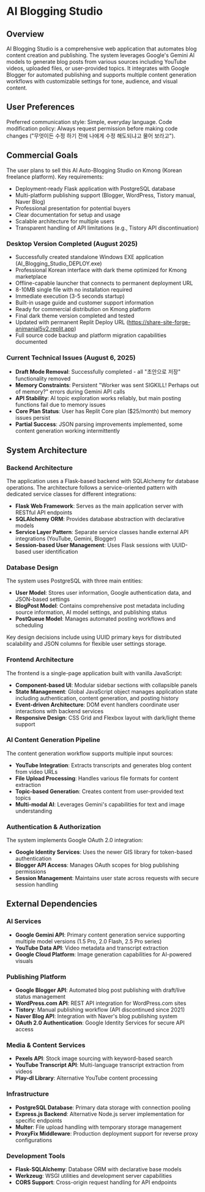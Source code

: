 # AI Blogging Studio

## Overview

AI Blogging Studio is a comprehensive web application that automates blog content creation and publishing. The system leverages Google's Gemini AI models to generate blog posts from various sources including YouTube videos, uploaded files, or user-provided topics. It integrates with Google Blogger for automated publishing and supports multiple content generation workflows with customizable settings for tone, audience, and visual content.

## User Preferences

Preferred communication style: Simple, everyday language.
Code modification policy: Always request permission before making code changes ("무엇이든 수정 하기 전에 나에게 수정 해도되냐고 물어 보라고").

## Commercial Goals

The user plans to sell this AI Auto-Blogging Studio on Kmong (Korean freelance platform). Key requirements:
- Deployment-ready Flask application with PostgreSQL database
- Multi-platform publishing support (Blogger, WordPress, Tistory manual, Naver Blog)
- Professional presentation for potential buyers
- Clear documentation for setup and usage
- Scalable architecture for multiple users
- Transparent handling of API limitations (e.g., Tistory API discontinuation)

### Desktop Version Completed (August 2025)
- Successfully created standalone Windows EXE application (AI_Blogging_Studio_DEPLOY.exe)
- Professional Korean interface with dark theme optimized for Kmong marketplace
- Offline-capable launcher that connects to permanent deployment URL
- 8-10MB single file with no installation required
- Immediate execution (3-5 seconds startup)
- Built-in usage guide and customer support information
- Ready for commercial distribution on Kmong platform
- Final dark theme version completed and tested
- Updated with permanent Replit Deploy URL (https://share-site-forge-animanial5v2.replit.app)
- Full source code backup and platform migration capabilities documented

### Current Technical Issues (August 6, 2025)
- **Draft Mode Removal**: Successfully completed - all "초안으로 저장" functionality removed
- **Memory Constraints**: Persistent "Worker was sent SIGKILL! Perhaps out of memory?" errors during Gemini API calls
- **API Stability**: AI topic exploration works reliably, but main posting functions fail due to memory issues
- **Core Plan Status**: User has Replit Core plan ($25/month) but memory issues persist
- **Partial Success**: JSON parsing improvements implemented, some content generation working intermittently

## System Architecture

### Backend Architecture
The application uses a Flask-based backend with SQLAlchemy for database operations. The architecture follows a service-oriented pattern with dedicated service classes for different integrations:

- **Flask Web Framework**: Serves as the main application server with RESTful API endpoints
- **SQLAlchemy ORM**: Provides database abstraction with declarative models
- **Service Layer Pattern**: Separate service classes handle external API integrations (YouTube, Gemini, Blogger)
- **Session-based User Management**: Uses Flask sessions with UUID-based user identification

### Database Design
The system uses PostgreSQL with three main entities:

- **User Model**: Stores user information, Google authentication data, and JSON-based settings
- **BlogPost Model**: Contains comprehensive post metadata including source information, AI model settings, and publishing status
- **PostQueue Model**: Manages automated posting workflows and scheduling

Key design decisions include using UUID primary keys for distributed scalability and JSON columns for flexible user settings storage.

### Frontend Architecture
The frontend is a single-page application built with vanilla JavaScript:

- **Component-based UI**: Modular sidebar sections with collapsible panels
- **State Management**: Global JavaScript object manages application state including authentication, content generation, and posting history
- **Event-driven Architecture**: DOM event handlers coordinate user interactions with backend services
- **Responsive Design**: CSS Grid and Flexbox layout with dark/light theme support

### AI Content Generation Pipeline
The content generation workflow supports multiple input sources:

- **YouTube Integration**: Extracts transcripts and generates blog content from video URLs
- **File Upload Processing**: Handles various file formats for content extraction
- **Topic-based Generation**: Creates content from user-provided text topics
- **Multi-modal AI**: Leverages Gemini's capabilities for text and image understanding

### Authentication & Authorization
The system implements Google OAuth 2.0 integration:

- **Google Identity Services**: Uses the newer GIS library for token-based authentication
- **Blogger API Access**: Manages OAuth scopes for blog publishing permissions
- **Session Management**: Maintains user state across requests with secure session handling

## External Dependencies

### AI Services
- **Google Gemini API**: Primary content generation service supporting multiple model versions (1.5 Pro, 2.0 Flash, 2.5 Pro series)
- **YouTube Data API**: Video metadata and transcript extraction
- **Google Cloud Platform**: Image generation capabilities for AI-powered visuals

### Publishing Platform
- **Google Blogger API**: Automated blog post publishing with draft/live status management
- **WordPress.com API**: REST API integration for WordPress.com sites
- **Tistory**: Manual publishing workflow (API discontinued since 2021)
- **Naver Blog API**: Integration with Naver's blog publishing system
- **OAuth 2.0 Authentication**: Google Identity Services for secure API access

### Media & Content Services
- **Pexels API**: Stock image sourcing with keyword-based search
- **YouTube Transcript API**: Multi-language transcript extraction from videos
- **Play-dl Library**: Alternative YouTube content processing

### Infrastructure
- **PostgreSQL Database**: Primary data storage with connection pooling
- **Express.js Backend**: Alternative Node.js server implementation for specific endpoints
- **Multer**: File upload handling with temporary storage management
- **ProxyFix Middleware**: Production deployment support for reverse proxy configurations

### Development Tools
- **Flask-SQLAlchemy**: Database ORM with declarative base models
- **Werkzeug**: WSGI utilities and development server capabilities
- **CORS Support**: Cross-origin request handling for API endpoints